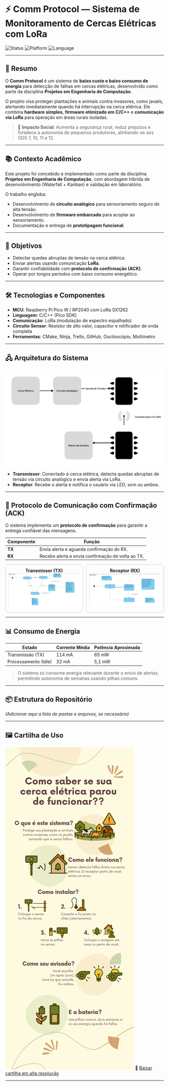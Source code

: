 # ⚡ Comm Protocol — Sistema de Monitoramento de Cercas Elétricas com LoRa

![Status](https://img.shields.io/badge/status-ativo-success)
![Platform](https://img.shields.io/badge/platform-RP2040-orange)
![Language](https://img.shields.io/badge/language-C%2FC%2B%2B-green)

---

## 📖 Resumo

O **Comm Protocol** é um sistema de **baixo custo e baixo consumo de energia** para detecção de falhas em cercas elétricas, desenvolvido como parte da disciplina **Projetos em Engenharia de Computação**.

O projeto visa proteger plantações e animais contra invasores, como javalis, alertando imediatamente quando há interrupção na cerca elétrica. Ele combina **hardware simples**, **firmware otimizado em C/C++** e **comunicação via LoRa** para operação em áreas rurais isoladas.

> 🎯 **Impacto Social**: Aumenta a segurança rural, reduz prejuízos e fortalece a autonomia de pequenos produtores, alinhando-se aos ODS 7, 10, 11 e 12.

---

## 📚 Contexto Acadêmico

Este projeto foi concebido e implementado como parte da disciplina **Projetos em Engenharia de Computação**, com abordagem híbrida de desenvolvimento (Waterfall + Kanban) e validação em laboratório.

O trabalho engloba:

- Desenvolvimento de **circuito analógico** para sensoriamento seguro de alta tensão.
- Desenvolvimento de **firmware embarcado** para acoplar ao sensoriamento.
- Documentação e entrega de **prototipagem funcional**.

---

## 🎯 Objetivos

- Detectar quedas abruptas de tensão na cerca elétrica.
- Enviar alertas usando comunicação **LoRa**.
- Garantir confiabilidade com **protocolo de confirmação (ACK)**.
- Operar por longos períodos com baixo consumo energético.

---

## 🛠 Tecnologias e Componentes

- **MCU**: Raspberry Pi Pico W / RP2040 com LoRa SX1262
- **Linguagem**: C/C++ (Pico SDK)
- **Comunicação**: LoRa (modulação de espectro espalhado)
- **Circuito Sensor**: Resistor de alto valor, capacitor e retificador de onda completa
- **Ferramentas**: CMake, Ninja, Trello, GitHub, Osciloscópio, Multímetro

---

## 🖧  Arquitetura do Sistema

![Arquitetura](docs/images/architecture_diagram.png)

- **Transmissor**: Conectado à cerca elétrica, detecta quedas abruptas de tensão via circuito analógico e envia alerta via LoRa.
- **Receptor**: Recebe o alerta e notifica o usuário via LED, som ou ambos.

---

## 📡 Protocolo de Comunicação com Confirmação (ACK)

O sistema implementa um **protocolo de confirmação** para garantir a entrega confiável das mensagens.

| Componente   | Função                                            |
| ------------ | --------------------------------------------------- |
| **TX** | Envia alerta e aguarda confirmação do RX.         |
| **RX** | Recebe alerta e envia confirmação de volta ao TX. |

<div style="display: flex; gap: 10px;">
  <div style="flex: 1; text-align: center; border: 1px solid #ccc; border-radius: 10px; padding: 10px;">
    <strong>Transmissor (TX)</strong><br>
    <img src="docs/images/protocol_flowchart_tx.png" width="100%">
  </div>
  <div style="flex: 1; text-align: center; border: 1px solid #ccc; border-radius: 10px; padding: 10px;">
    <strong>Receptor (RX)</strong><br>
    <img src="docs/images/protocol_flowchart_rx.png" width="100%">
  </div>
</div>

---

## 📊 Consumo de Energia

| Estado               | Corrente Média | Potência Aproximada |
| -------------------- | --------------- | -------------------- |
| Transmissão (TX)    | 114 mA          | 65 mW                |
| Processamento (Idle) | 32 mA           | 5,1 mW               |

> O sistema só consome energia relevante durante o envio de alertas, permitindo autonomia de semanas usando pilhas comuns.

---

## 📦 Estrutura do Repositório

*(Adicionar aqui a lista de pastas e arquivos, se necessário)*

---

## 🖼 Cartilha de Uso

![Cartilha de Uso](docs/images/cartilha_uso.png)
📄 [Baixar cartilha em alta resolução](docs/images/cartilha_uso.png)

---
